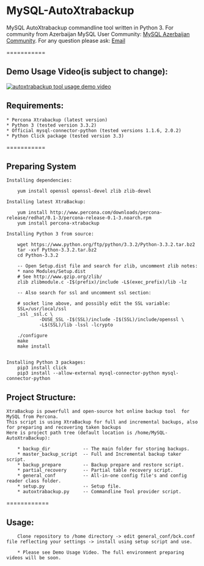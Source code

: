 MySQL-AutoXtrabackup
====================

MySQL AutoXtrabackup commandline tool written in Python 3.
For community from Azerbaijan MySQL User Community: [MySQL Azerbaijan Community](http://mysql.az/about/).
For any question please ask: [Email](mailto:rzayev.sehriyar@gmail.com)

===========

Demo Usage Video(is subject to change):
--------------------------------------

[![autoxtrabackup tool usage demo video](http://img.youtube.com/vi/61aaPgcCi84/0.jpg)](https://www.youtube.com/watch?v=5PF1jQ7Zo7E&index=1&list=PL0xSLrZOcI4twnmfzb4jeQ8s9zbIoVk5m)


Requirements:
-------------

    * Percona Xtrabackup (latest version)
    * Python 3 (tested version 3.3.2)
    * Official mysql-connector-python (tested versions 1.1.6, 2.0.2)
    * Python Click package (tested version 3.3)

===========

Preparing System
-----------------

    Installing dependencies:

        yum install openssl openssl-devel zlib zlib-devel
        
    Installing latest XtraBackup:
        
        yum install http://www.percona.com/downloads/percona-release/redhat/0.1-3/percona-release-0.1-3.noarch.rpm
        yum install percona-xtrabackup

    Installing Python 3 from source:

        wget https://www.python.org/ftp/python/3.3.2/Python-3.3.2.tar.bz2
        tar -xvf Python-3.3.2.tar.bz2
        cd Python-3.3.2
        
        -- Open Setup.dist file and search for zlib, uncomment zlib notes:
        * nano Modules/Setup.dist
        # See http://www.gzip.org/zlib/
        zlib zlibmodule.c -I$(prefix)/include -L$(exec_prefix)/lib -lz

        -- Also search for ssl and uncomment ssl section:
        
        # socket line above, and possibly edit the SSL variable:
        SSL=/usr/local/ssl
        _ssl _ssl.c \
	            -DUSE_SSL -I$(SSL)/include -I$(SSL)/include/openssl \
                -L$(SSL)/lib -lssl -lcrypto
                
        ./configure
        make
        make install
    
    
    Installing Python 3 packages:
        pip3 install click
        pip3 install --allow-external mysql-connector-python mysql-connector-python
    

        
Project Structure:
------------------
    
    XtraBackup is powerfull and open-source hot online backup tool  for MySQL from Percona.
    This script is using XtraBackup for full and incremental backups, also for preparing and recovering taken backups
    Here is project path tree (default location is /home/MySQL-AutoXtraBackup):
        
        * backup_dir 			-- The main folder for storing backups.
        * master_backup_script	-- Full and Incremental backup taker script.
        * backup_prepare		-- Backup prepare and restore script.
        * partial_recovery		-- Partial table recovery script.
		* general_conf			-- All-in-one config file's and config reader class folder.
    	* setup.py				-- Setup file.
    	* autoxtrabackup.py		-- Commandline Tool provider script.

============


Usage:
-----
        Clone repository to /home directory -> edit general_conf/bck.conf file reflecting your settings -> install using setup script and use.
		
		* Please see Demo Usage Video. The full environment preparing videos will be soon.
